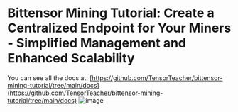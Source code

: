 # Bittensor Mining Tutorial: Create a Centralized Endpoint for Your Miners - Simplified Management and Enhanced Scalability

You can see all the docs at:  [https://github.com/TensorTeacher/bittensor-mining-tutorial/tree/main/docs](https://github.com/TensorTeacher/bittensor-mining-tutorial/tree/main/docs)
![image](https://github.com/TensorTeacher/endpoint-center/assets/138009712/3506fa8c-e31d-44b1-b9fe-705526279403)

